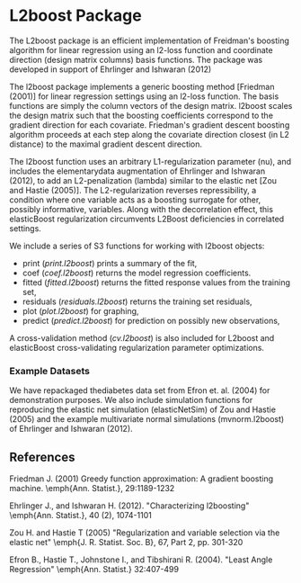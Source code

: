 L2boost Package
========================================================

The L2boost package is an efficient implementation of Freidman's boosting algorithm for linear regression using an l2-loss function and coordinate direction (design matrix columns) basis functions. The package was developed in support of Ehrlinger and Ishwaran (2012)

The l2boost package implements a generic boosting method [Friedman (2001)] for linear regression settings using an l2-loss function. The basis functions are simply the column vectors of the design matrix. l2boost scales the design matrix such that the boosting coefficients correspond to the gradient direction for each covariate. Friedman's gradient descent boosting algorithm proceeds at each step along the covariate direction closest (in L2 distance) to the maximal gradient descent direction.
 
The l2boost function uses an arbitrary L1-regularization parameter (nu), and includes the elementarydata augmentation of Ehrlinger and Ishwaran (2012), to add an L2-penalization (lambda) similar to the elastic net [Zou and Hastie (2005)]. The L2-regularization reverses repressibility, a condition where one variable acts as a boosting surrogate for other, possibly informative, variables. Along with the decorrelation effect, this elasticBoost regularization circumvents L2Boost deficiencies in correlated settings. 

We include a series of S3 functions for working  with l2boost objects:
* print (*print.l2boost*) prints a summary of the fit,
* coef (*coef.l2boost*) returns the model regression coefficients. 
* fitted (*fitted.l2boost*) returns the fitted response values from the training set, 
* residuals (*residuals.l2boost*) returns the training set residuals,
* plot (*plot.l2boost*) for graphing,
* predict (*predict.l2boost*) for prediction on possibly new observations,
 
A cross-validation method (*cv.l2boost*) is also included for L2boost and elasticBoost cross-validating regularization parameter optimizations.

### Example Datasets
We have repackaged thediabetes data set from Efron et. al. (2004) for demonstration purposes. We also include simulation functions for reproducing the elastic net simulation (elasticNetSim) of Zou and Hastie (2005) and the example multivariate normal simulations (mvnorm.l2boost) of Ehrlinger and Ishwaran (2012).

## References
Friedman J. (2001) Greedy function approximation: A gradient boosting machine. \emph{Ann. Statist.}, 29:1189-1232

Ehrlinger J., and Ishwaran H. (2012). "Characterizing l2boosting" \emph{Ann. Statist.}, 40 (2), 1074-1101

Zou H. and Hastie T (2005) "Regularization and variable selection via the elastic net"  \emph{J. R. Statist. Soc. B}, 67, Part 2, pp. 301-320

Efron B., Hastie T., Johnstone I., and Tibshirani R. (2004). "Least Angle Regression" \emph{Ann. Statist.} 32:407-499
